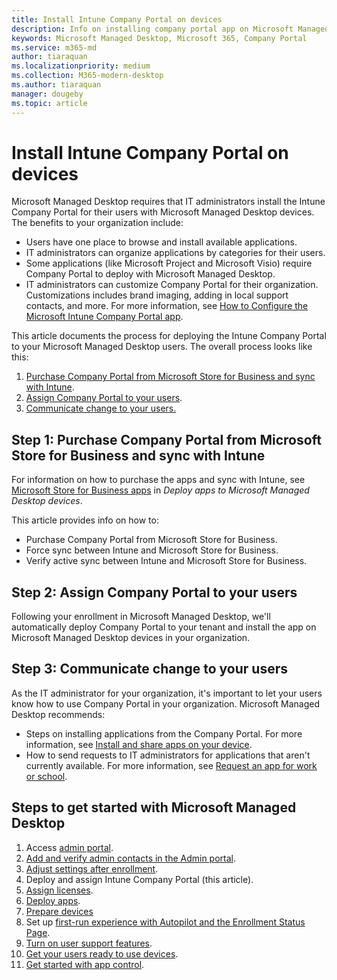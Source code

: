 ```yaml
---
title: Install Intune Company Portal on devices 
description: Info on installing company portal app on Microsoft Managed Desktop devices 
keywords: Microsoft Managed Desktop, Microsoft 365, Company Portal
ms.service: m365-md
author: tiaraquan
ms.localizationpriority: medium
ms.collection: M365-modern-desktop
ms.author: tiaraquan
manager: dougeby
ms.topic: article
---
```


# Install Intune Company Portal on devices

Microsoft Managed Desktop requires that IT administrators install the Intune Company Portal for their users with Microsoft Managed Desktop devices. The benefits to your organization include:

- Users have one place to browse and install available applications.
- IT administrators can organize applications by categories for their users.  
- Some applications (like Microsoft Project and Microsoft Visio) require Company Portal to deploy with Microsoft Managed Desktop.
- IT administrators can customize Company Portal for their organization. Customizations includes brand imaging, adding in local support contacts, and more. For more information, see [How to Configure the Microsoft Intune Company Portal app](/intune/company-portal-app).

This article documents the process for deploying the Intune Company Portal to your Microsoft Managed Desktop users. The overall process looks like this:

1. [Purchase Company Portal from Microsoft Store for Business and sync with Intune](#step-1-purchase-company-portal-from-microsoft-store-for-business-and-sync-with-intune).
2. [Assign Company Portal to your users](#step-2-assign-company-portal-to-your-users).
3. [Communicate change to your users.](#step-3-communicate-change-to-your-users)

## Step 1: Purchase Company Portal from Microsoft Store for Business and sync with Intune

For information on how to purchase the apps and sync with Intune, see [Microsoft Store for Business apps](deploy-apps.md#msfb-apps) in *Deploy apps to Microsoft Managed Desktop devices*.

This article provides info on how to:

- Purchase Company Portal from Microsoft Store for Business.
- Force sync between Intune and Microsoft Store for Business.
- Verify active sync between Intune and Microsoft Store for Business.

## Step 2: Assign Company Portal to your users

Following your enrollment in Microsoft Managed Desktop, we'll automatically deploy Company Portal to your tenant and install the app on Microsoft Managed Desktop devices in your organization.

## Step 3: Communicate change to your users

As the IT administrator for your organization, it's important to let your users know how to use Company Portal in your organization. Microsoft Managed Desktop recommends:

- Steps on installing applications from the Company Portal. For more information, see [Install and share apps on your device](/intune-user-help/install-apps-cpapp-windows).
- How to send requests to IT administrators for applications that aren't currently available. For more information, see [Request an app for work or school](/intune-user-help/install-apps-cpapp-windows#request-an-app-for-work-or-school).  

## Steps to get started with Microsoft Managed Desktop

1. Access [admin portal](access-admin-portal.md).
1. [Add and verify admin contacts in the Admin portal](add-admin-contacts.md).
1. [Adjust settings after enrollment](conditional-access.md).
1. Deploy and assign Intune Company Portal (this article).
1. [Assign licenses](assign-licenses.md).
1. [Deploy apps](deploy-apps.md).
1. [Prepare devices](prepare-devices.md)
1. Set up [first-run experience with Autopilot and the Enrollment Status Page](esp-first-run.md).
1. [Turn on user support features](enable-support.md).
1. [Get your users ready to use devices](get-started-devices.md).
1. [Get started with app control](get-started-app-control.md).
